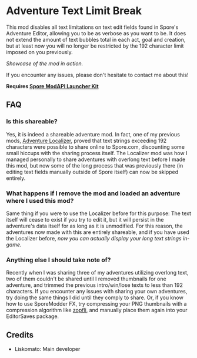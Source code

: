 # Adventure Text Limit Break
 This mod disables all text limitations on text edit fields found in Spore's Adventure Editor, allowing you to be as verbose as you want to be. It does not extend the amount of text bubbles total in each act, goal and creation, but at least now you will no longer be restricted by the 192 character limit imposed on you previously.

 [](TextLimitsBroken.png)
 *Showcase of the mod in action.*

 If you encounter any issues, please don't hesitate to contact me about this! 

 **Requires [Spore ModAPI Launcher Kit](http://davoonline.com/sporemodder/rob55rod/ModAPI/Public/)**

## FAQ
### Is this shareable?
Yes, it is indeed a shareable adventure mod. In fact, one of my previous mods, [Adventure Localizer](https://github.com/Liskomato/Spore-AdventureLocalizer), proved that text strings exceeding 192 characters were possible to share online to Spore.com, discounting some small hiccups with the sharing process itself. The Localizer mod was how I managed personally to share adventures with overlong text before I made this mod, but now some of the long process that was previously there (in editing text fields manually outside of Spore itself) can now be skipped entirely.

### What happens if I remove the mod and loaded an adventure where I used this mod?
Same thing if you were to use the Localizer before for this purpose: The text itself will cease to exist if you try to edit it, but it will persist in the adventure's data itself for as long as it is unmodified. For this reason, the adventures now made with this are entirely shareable, and if you have used the Localizer before, *now you can actually display your long text strings in-game.*

### Anything else I should take note of?
Recently when I was sharing three of my adventures utilizing overlong text, two of them couldn't be shared until I removed thumbnails for one adventure, and trimmed the previous intro/win/lose texts to less than 192 characters. If you encounter any issues with sharing your own adventures, try doing the same things I did until they comply to share. Or, if you know how to use SporeModder FX, try compressing your PNG thumbnails with a compression algorithm like [zopfli](https://github.com/google/zopfli), and manually place them again into your EditorSaves package.

 ## Credits
 - Liskomato: Main developer 
